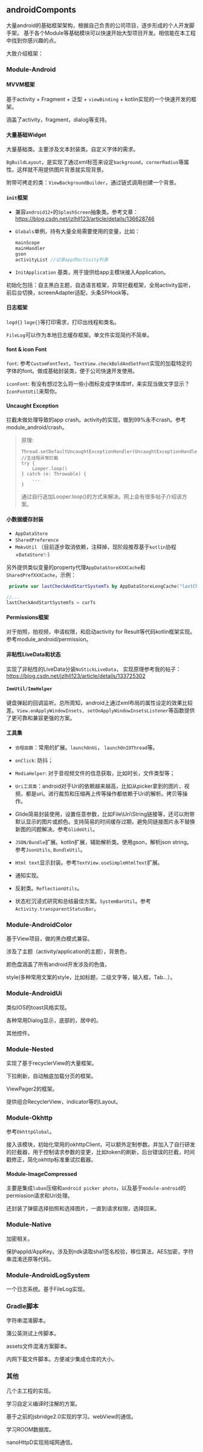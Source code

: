 ## androidComponts
大量android的基础框架架构，根据自己负责的公司项目，逐步形成的个人开发脚手架。
基于各个Module等基础模块可以快速开始大型项目开发。相信能在本工程中找到你感兴趣的点。

大致介绍框架：

### Module-Android

#### MVVM框架

基于activity + Fragment + 泛型 + `viewBinding` + kotlin实现的一个快速开发的框架。

涵盖了activity，fragment，dialog等支持。

#### 大量基础Widget

大量基础类。主要涉及文本封装类。自定义字体的需求。

`BgBuildLayout`，是实现了通过xml标签来设定`background`，`cornerRadius`等属性。这样就不用提供图片背景就实现背景。

附带可拷走的类：`ViewBackgroundBuilder`，通过链式调用创建一个背景。

#### `init`框架

* 兼容`android12+`的`SplashScreen`抽象类。参考文章：https://blog.csdn.net/jzlhll123/article/details/136628746

* `Globals`单例，持有大量全局需要使用的变量，比如：

  ```kotlin
  mainScope 
  mainHandler
  gson
  activityList //记录app的activity列表
  ```

* `InitApplication` 基类，用于提供给app主模块接入Application。

​	初始化包括：自主黑白主题，自选语言框架，异常拦截框架，全局activity监听，前后台切换，screenAdapter适配，头条SPHook等。

#### 日志框架

`logd{}` ` loge{} `等打印需求，打印出线程和类名。

`FileLog`可以作为本地日志缓存框架。单文件实现简约不简单。

#### font & icon Font

`font`: 参考`CustomFontText`，`TextView.checkBoldAndSetFont`实现的加载特定的字体的font。做成基础封装类，便于公司快速开发使用。

`iconFont`: 有没有想过怎么将一些小图标变成字体库ttf，来实现当做文字显示？`IconFontUtil`来帮你。

#### Uncaught Exception

拦截未做处理导致的app crash。activity的实现，做到99%永不crash。参考module_android/crash。

> 原理:
>
> ```
> Thread.setDefaultUncaughtExceptionHandler(UncaughtExceptionHandlerObj)
> //主线程异常拦截
> try {
>     Looper.loop()
> } catch (e: Throwable) {
>     ...
> }
> ```
> 通过自行追加Looper.loop()的方式来解决。网上会有很多帖子介绍该方案。

#### 小数据缓存封装

* `AppDataStore`
* `SharedPreference`
* `MmkvUtil` （目前逐步取消依赖，注释掉，现阶段推荐基于`kotlin`协程+`DataStore`✨）

另外提供类似变量的property代理`AppDataStoreXXXCache`和`SharedPrefXXXCache`，示例：

```kotlin
 private var lastCheckAndStartSystemTs by AppDataStoreLongCache("lastCheckAndStartSystemTs", System.currentTimeMillis())

//...
lastCheckAndStartSystemTs = curTs
```

#### Permissions框架

对于拍照，拍视频，申请权限，和启动activity for Result等代码kotlin框架实现。参考module_android/permission。

#### 非粘性LiveData和状态

实现了非粘性的LiveData分装`NoStickLiveData`， 实现原理参考我的帖子：https://blog.csdn.net/jzlhll123/article/details/133725302

#### `ImeUtil/ImeHelper`

键盘弹起的回调监听。总所周知，android上通过xml布局的属性设定的效果比较差。`View.onApplyWindowInsets, setOnApplyWindowInsetsListener`等函数提供了更可靠和兼容更强的方案。

#### 工具集

* `协程函数`：常用的扩展。`launchOnUi`， `launchOnIOThread`等。

* `onClick`: 防抖；

* `MediaHelper`: 对于音视频文件的信息获取，比如时长，文件类型等；

* `Uri工具类`：android对于Uri的依赖越来越高，比如从picker拿到的图片、视频，都是uri。进行裁剪和压缩再上传等操作都依赖于Uri的解析。拷贝等操作。

* Glide简易封装使用，设置任意参数，比如File\Uri\String链接等，还可以附带默认显示的图片或颜色。支持简易的时间缓存过期，避免同链接图片永不替换新图的问题解决。参考`GlideUtil`。

* `JSON/Bundle`扩展。kotlin扩展，辅助解析类。使用gson，解析json string。参考`JsonUtils`, `BundleUtil`。

* `Html text`显示封装。参考`TextView.useSimpleHtmlText`扩展。
* 通知实现。
* 反射类。`ReflectionUtils`。
* 状态栏沉浸式研究和总结最佳方案。`SystemBarUtil`。参考`Activity.transparentStatusBar`。

### Module-AndroidColor

基于View项目，做的黑白模式兼容。

涉及了主题（activity/application的主题），背景色，

颜色盘涵盖了所有android开发涉及的色值，

style(多种常用文案的style，比如标题，二级文字等，输入框，Tab...）。

### Module-AndroidUi

类似IOS的toast风格实现。

各种常用Dialog显示，底部的，居中的。

其他控件。

### Module-Nested

实现了基于recyclerView的大量框架。

下拉刷新，自动触底加载分页的框架。

ViewPager2的框架。

提供组合RecyclerView，indicator等的Layout。



### Module-Okhttp

参考`OkhttpGlobal`。

接入该模块，初始化常用的okhttpClient，可以额外定制参数。并加入了自行研发的拦截器，用于控制请求参数的变更，比如token的刷新，后台错误的拦截，时间戳修正，简化okhttp标准重试拦截器。



#### Module-ImageCompressed

主要是集成`luban`压缩和`android picker photo`，以及基于`module-android`的permission请求和Uri处理。

还封装了弹窗选择拍照和选择图片，一直到请求权限，选择回来。



### Module-Native

加密相关。

保护appId/AppKey。涉及到ndk读取sha1签名校验，移位算法，AES加密，字符串混淆还原等代码。



### Module-AndroidLogSystem

一个日志系统。基于FileLog实现。



### Gradle脚本

字符串混淆脚本。

蒲公英测试上传脚本。

assets文件混淆方案脚本。

内网下载文件脚本。方便减少集成仓库的大小。

### 其他
几个主工程的实现。

学习自定义编译时注解的方案。

基于之前的jsbridge2.0实现的学习。webView的通信。

学习ROOM数据库。

nanoHttpD实现局域网通信。

